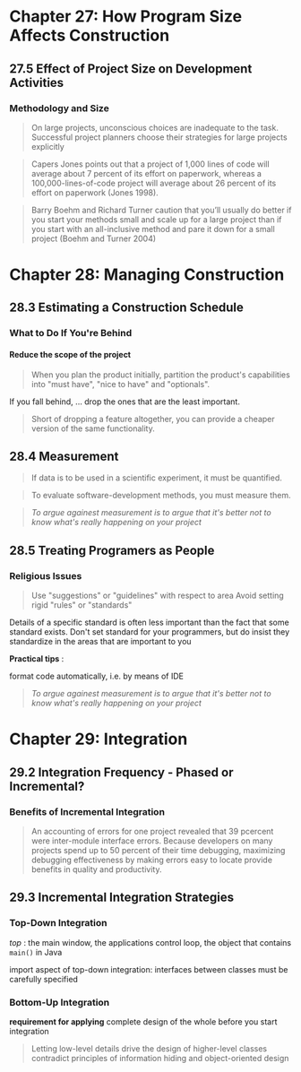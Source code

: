# Chapter 27: How Program Size Affects Construction
## 27.5 Effect of Project Size on Development Activities
### Methodology and Size
> On large projects, unconscious choices are inadequate to the task. Successful project planners choose their strategies for large projects explicitly

> Capers Jones points out that a project of 1,000 lines of code will average about 7 percent of its effort on paperwork, whereas a 100,000-lines-of-code project will average about 26 percent of its effort on paperwork (Jones 1998).

> Barry Boehm and Richard Turner caution that you’ll usually do better if you start your methods small and scale up for a large project than if you start with an all-inclusive method and pare it down for a small project (Boehm and Turner 2004)

# Chapter 28: Managing Construction
## 28.3 Estimating a Construction Schedule
### What to Do If You're Behind
#### Reduce the scope of the project
> When you plan the product initially, partition the product's capabilities into "must have", "nice to have" and "optionals".

If you fall behind, ... drop the ones that are the least important.

> Short of dropping a feature altogether, you can provide a cheaper version of the same functionality.

## 28.4 Measurement
> If data is to be used in a scientific experiment, it must be quantified.

> To evaluate software-development methods, you must measure them.

> *To argue againest measurement is to argue that it's better not to know what's really happening on your project*

## 28.5 Treating Programers as People
### Religious Issues
> Use "suggestions" or "guidelines" with respect to area
Avoid setting rigid "rules" or "standards"

Details of a specific standard is often less important than the fact that some standard exists. Don't set standard for your programmers, but do insist they standardize in the areas that are important to you

**Practical tips** :

format code automatically, i.e. by means of IDE

> *To argue againest measurement is to argue that it's better not to know what's really happening on your project* 

# Chapter 29: Integration
## 29.2 Integration Frequency - Phased or Incremental?
### Benefits of Incremental Integration
> An accounting of errors for one project revealed that 39 pcercent were inter-module interface errors. Because developers on many projects spend up to 50 percent of their time debugging, maximizing debugging effectiveness by making errors easy to locate provide benefits in quality and productivity.

## 29.3 Incremental Integration Strategies
### Top-Down Integration
*top* : the main window, the applications control loop, the object that contains `main()` in Java

import aspect of top-down integration: interfaces between classes must be carefully specified
### Bottom-Up Integration
**requirement for applying**
complete design of the whole before you start integration

> Letting low-level details drive the design of higher-level classes contradict principles of information hiding and object-oriented design
